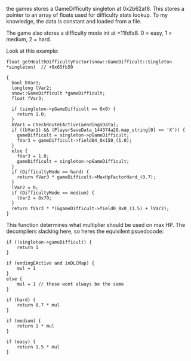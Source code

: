 the games stores a GameDifficulty singleton at 0x2b62af8. This stores a pointer to an array of floats used for difficulty stats lookup. To my knowledge, the data is constant and loaded from a file.

The game also stores a difficulty mode int at +11fdfa8. 0 = easy, 1 = medium, 2 = hard.

Look at this example:
```
float getHealthDifficultyFactor(snow::GameDifficult::Singleton *singleton)  // +0x65fb50

{
  bool bVar1;
  longlong lVar2;
  snow::GameDifficult *gameDifficult;
  float fVar3;
  
  if (singleton->pGameDifficult == 0x0) {
    return 1.0;
  }
  bVar1 = CheckRouteEActive(&endingsData);
  if ((bVar1) && (PlayerSaveData_144374a20.map_string[0] == 'X')) {
    gameDifficult = singleton->pGameDifficult;
    fVar3 = gameDifficult->field84_0x150_(1.0);
  }
  else {
    fVar3 = 1.0;
    gameDifficult = singleton->pGameDifficult;
  }
  if (DifficultyMode == hard) {
    return fVar3 * gameDifficult->MaxHpFactorHard_(0.7);
  }
  lVar2 = 0;
  if (DifficultyMode == medium) {
    lVar2 = 0x70;
  }
  return fVar3 * *(&gameDifficult->field0_0x0_(1.5) + lVar2);
}
```

This function determines what multiplier should be used on max HP. The decompilers slacking here, so heres the equivilent psuedocode:
```
if (!singleton->gameDifficult) {
    return 1
}

if (endingEActive and inDLCMap) {
    mul = 1
}
else { 
    mul = 1 // these wont always be the same
}

if (hard) {
    return 0.7 * mul
}

if (medium) {
    return 1 * mul
}

if (easy) {
    return 1.5 * mul
}
```